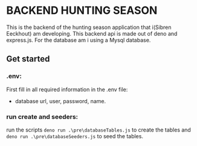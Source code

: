 # BACKEND HUNTING SEASON

This is the backend of the hunting season application that i(Sibren Eeckhout) am developing. This backend api is made out of deno and express.js. For the database am i using a Mysql database. 

## Get started 

### .env:

First fill in all required information in the .env file:

- database url, user, password, name. 


### run create and seeders:

run the scripts ```deno run .\pre\databaseTables.js``` to create the tables and ```deno run .\pre\databaseSeeders.js``` to seed the tables. 